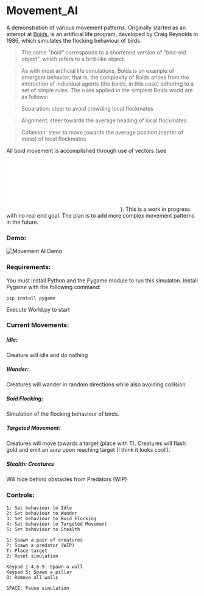 # Movement_AI

A demonstration of various movement patterns. Originally started as an attempt at [Boids](https://en.wikipedia.org/wiki/Boids), is an artificial life program, developed by Craig Reynolds in 1986, which simulates the flocking behaviour of birds.

> The name "boid" corresponds to a shortened version of "bird-oid object", which refers to a bird-like object.

> As with most artificial life simulations, Boids is an example of emergent behavior; that is, the complexity of Boids arises     from the interaction of individual agents (the boids, in this case) adhering to a set of simple rules. The rules applied in the simplest Boids world are as follows: 

> Separation: steer to avoid crowding local flockmates

> Alignment: steer towards the average heading of local flockmates

> Cohesion: steer to move towards the average position (center of mass) of local flockmates
    
All boid movement is accomplished through use of vectors (see ![Calculations.py](Calculations.py)). This is a work in progress with no real end goal. The plan is to add more complex movement patterns in the future.
### Demo:
![Movement AI Demo](resources/demo.gif)

### Requirements:

You must install Python and the Pygame module to run this simulaton.
Install Pygame with the following command:

    pip install pygame
    
Execute World.py to start

### Current Movements:

##### Idle: 
Creature will idle and do nothing

##### Wander: 
Creatures will wander in random directions while also avoiding collision

##### Boid Flocking: 
Simulation of the flocking behaviour of birds. 
    
##### Targeted Movement: 
Creatures will move towards a target (place with T). Creatures will flash gold and emit an aura upon reaching target (I think it looks cool!).
   
##### Stealth: Creatures 
Will hide behind obstacles from Predators (WIP)
    
### Controls:

    1: Set behaviour to Idle    
    2: Set behaviour to Wander    
    3: Set behaviour to Boid Flocking
    4: Set behaviour to Targeted Movement
    5: Set behaviour to Stealth
    
    S: Spawn a pair of creatures
    P: Spawn a predator (WIP)
    T: Place target
    Z: Reset simulation
    
    Keypad 1-4,6-9: Spawn a wall
    Keypad 5: Spawn a pillar
    O: Remove all walls
    
    SPACE: Pause simulation
